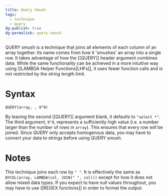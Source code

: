 ```yaml
---
title: Query Smush
tags:
  - technique
  - query
dg-publish: true
dg-permalink: query-smush
---
```

QUERY smush is a technique that joins all elements of each column of an array together. Its name comes from how it 'smushes' an array into a single row. It takes advantage of how the [[QUERY]] header argument combines data. While the same functionality can be achieved in a more intuitive way using [[LAMBDA Helper Functions|LHFs]], it uses fewer function calls and is not restricted by the string length limit.
# Syntax
```xls
QUERY(array, , 9^9)
```
By leaving the second [[QUERY]] argument blank, it defaults to `"select *"`. The third argument, `9^9`, represents a sufficiently high value (i.e. a number larger than the number of rows in `array`). This ensures that every row will be joined.
Since QUERY only accepts homogenous data, you may have to convert your data to strings before using QUERY smush.
# Notes
This technique joins each row by `" "`. It is effectively the same as `BYCOL(array, LAMBDA(col, JOIN(" ", col)))` except for how it does not allow mixed data types. If you expect to have null values throughout, you may have to use [[REGEX functions]] in order to format the output.